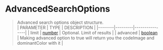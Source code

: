 # AdvancedSearchOptions
> Advanced search options object structure.<br>
> | PARAMETER   | TYPE    | DESCRIPTION    |
> |--------|---------|----------------|
> | limit | [number](https://developer.mozilla.org/en-US/docs/Web/JavaScript/Reference/Global_Objects/number) | <font style="opacity: 07;">Optional. </font>Limit of results |
> | advanced | [boolean](https://developer.mozilla.org/en-US/docs/Web/JavaScript/Reference/Global_Objects/boolean) | Making advanced option to true will return you the codeImage and dominantColor with it |